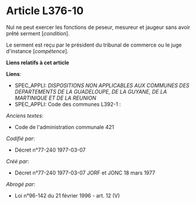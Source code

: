 # Article L376-10

Nul ne peut exercer les fonctions de peseur, mesureur et jaugeur sans avoir prêté serment [*condition*].

Le serment est reçu par le président du tribunal de commerce ou le juge d'instance [*compétence*].

**Liens relatifs à cet article**

**Liens**:

  - SPEC_APPLI: *DISPOSITIONS NON APPLICABLES AUX COMMUNES DES DEPARTEMENTS DE LA GUADELOUPE, DE LA GUYANE, DE LA MARTINIQUE ET DE LA REUNION*
  - SPEC_APPLI: Code des communes L392-1 :

_Anciens textes_:

  - Code de l'administration communale 421

_Codifié par_:

  - Décret n°77-240 1977-03-07

_Créé par_:

  - Décret n°77-240 1977-03-07 JORF et JONC 18 mars 1977

_Abrogé par_:

  - Loi n°96-142 du 21 février 1996 - art. 12 (V)
